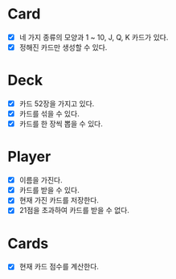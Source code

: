 # Card
- [x] 네 가지 종류의 모양과 1 ~ 10, J, Q, K 카드가 있다.
- [x] 정해진 카드만 생성할 수 있다.

# Deck
- [x] 카드 52장을 가지고 있다.
- [x] 카드를 섞을 수 있다.
- [x] 카드를 한 장씩 뽑을 수 있다.

# Player
- [x] 이름을 가진다.
- [x] 카드를 받을 수 있다.
- [x] 현재 가진 카드를 저장한다.
- [x] 21점을 초과하여 카드를 받을 수 없다.

# Cards
- [x] 현재 카드 점수를 계산한다.
